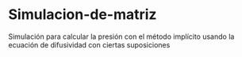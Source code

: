 # Simulacion-de-matriz
Simulación para calcular la presión con el método implícito usando la ecuación de difusividad con ciertas suposiciones
